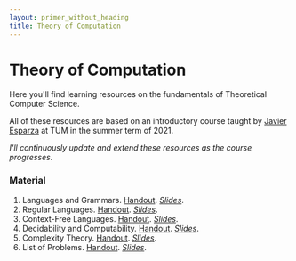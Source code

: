 ```yaml
---
layout: primer_without_heading
title: Theory of Computation
---
```


# Theory of Computation

Here you'll find learning resources on the fundamentals of Theoretical Computer Science.

All of these resources are based on an introductory course taught by [Javier Esparza](https://www7.in.tum.de/~esparza/) at TUM in the summer term of 2021.

_I'll continuously update and extend these resources as the course progresses._

### Material

1. Languages and Grammars. [Handout](https://jonhue.github.io/teaching-theo/languages_and_grammars_handout.pdf). [*Slides*](https://jonhue.github.io/teaching-theo/languages_and_grammars.pdf).
2. Regular Languages. [Handout](https://jonhue.github.io/teaching-theo/regular_languages_handout.pdf). [*Slides*](https://jonhue.github.io/teaching-theo/regular_languages.pdf).
3. Context-Free Languages. [Handout](https://jonhue.github.io/teaching-theo/context_free_languages_handout.pdf). [*Slides*](https://jonhue.github.io/teaching-theo/context_free_languages.pdf).
4. Decidability and Computability. [Handout](https://jonhue.github.io/teaching-theo/decidability_and_computability_handout.pdf). [*Slides*](https://jonhue.github.io/teaching-theo/decidability_and_computability.pdf).
5. Complexity Theory. [Handout](https://jonhue.github.io/teaching-theo/complexity_theory_handout.pdf). [*Slides*](https://jonhue.github.io/teaching-theo/complexity_theory.pdf).
6. List of Problems. [Handout](https://jonhue.github.io/teaching-theo/problems_handout.pdf). [*Slides*](https://jonhue.github.io/teaching-theo/problems.pdf).

<!-- ### Notes

1. [Finite Automata and Grammar Construction](https://wbo.ophir.dev/boards/theo-1).
2. [Regular Languages](https://wbo.ophir.dev/boards/theo-2).
3. [Pumping Lemma and Arden's Lemma](https://wbo.ophir.dev/boards/theo-3).
4. _holiday_
5. [Context-Free Grammars](https://wbo.ophir.dev/boards/theo-5).
6. [Context-Free Languages](https://wbo.ophir.dev/boards/theo-6).
7. _holiday_
8. [Pushdown Automata](https://wbo.ophir.dev/boards/theo-8).
9. [Computability](https://wbo.ophir.dev/boards/theo-9).
10. [Decidability and Reductions](https://wbo.ophir.dev/boards/theo-10). -->

